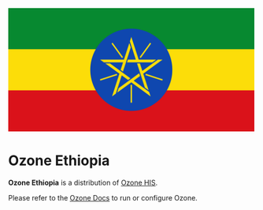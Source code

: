 <img src="readme/Flag_of_Ethiopia.png" alt="Ethiopia Flag" width="500"/>

# Ozone Ethiopia

**Ozone Ethiopia** is a distribution of [Ozone HIS](https://www.ozone-his.com).

Please refer to the [Ozone Docs](https://docs.ozone-his.com/create-distro/) to run or configure Ozone.